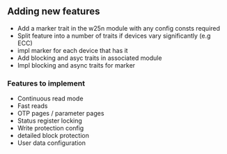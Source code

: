 
## Adding new features
- Add a marker trait in the w25n module with any config consts required
- Split feature into a number of traits if devices vary significantly (e.g ECC)
- impl marker for each device that has it
- Add blocking and asyc traits in associated module
- Impl blocking and async traits for marker

### Features to implement
- Continuous read mode
- Fast reads
- OTP pages / parameter pages
- Status register locking
- Write protection config
- detailed block protection
- User data configuration

